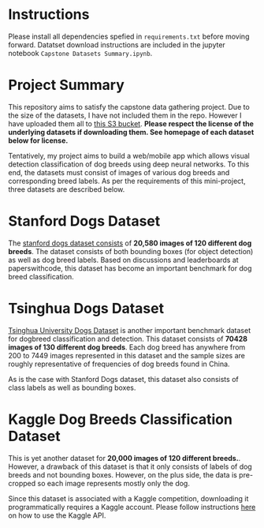 
# Instructions
Please install all dependencies spefied in `requirements.txt` before moving forward. Datatset download instructions are included in the jupyter notebook `Capstone Datasets Summary.ipynb`.

# Project Summary

This repository aims to satisfy the capstone data gathering project. Due to the size of the datasets, I have not included them in the repo. However I have uploaded them all to [this S3 bucket](https://dsagar-springboard-capstone-data.s3.us-east-2.amazonaws.com/data.tar.gz). **Please respect the license of the underlying datasets if downloading them. See homepage of each dataset below for license.** 

Tentatively, my project aims to build a web/mobile app which allows visual detection classification of dog breeds using deep neural networks. To this end, the datasets must consist of images of various dog breeds and corresponding breed labels. As per the requirements of this mini-project, three datasets are described below. 

# Stanford Dogs Dataset
The [stanford dogs dataset consists](http://vision.stanford.edu/aditya86/ImageNetDogs/) of **20,580 images of 120 different dog breeds**. The dataset consists of both bounding boxes (for object detection) as well as dog breed labels. Based on discussions and leaderboards at paperswithcode, this dataset has become an important benchmark for dog breed classification.

 # Tsinghua Dogs Dataset

[Tsinghua University Dogs Dataset](https://cg.cs.tsinghua.edu.cn/ThuDogs/) is another important benchmark dataset for dogbreed classification and detection. This dataset consists of **70428 images of 130 different dog breeds**. Each dog breed has anywhere from 200 to 7449 images represented in this dataset and the sample sizes are roughly representative of frequencies of dog breeds found in China. 

As is the case with Stanford Dogs dataset, this dataset also consists of class labels as well as bounding boxes. 

# Kaggle Dog Breeds Classification Dataset

This is yet another dataset for **20,000 images of 120 different breeds.**. However, a drawback of this dataset is that it only consists of labels of dog breeds and not bounding boxes. However, on the plus side, the data is pre-cropped so each image represents mostly only the dog. 

Since this dataset is associated with a Kaggle competition, downloading it programmatically requires a Kaggle account. Please follow instructions [here](https://www.kaggle.com/docs/api) on how to use the Kaggle API. 
